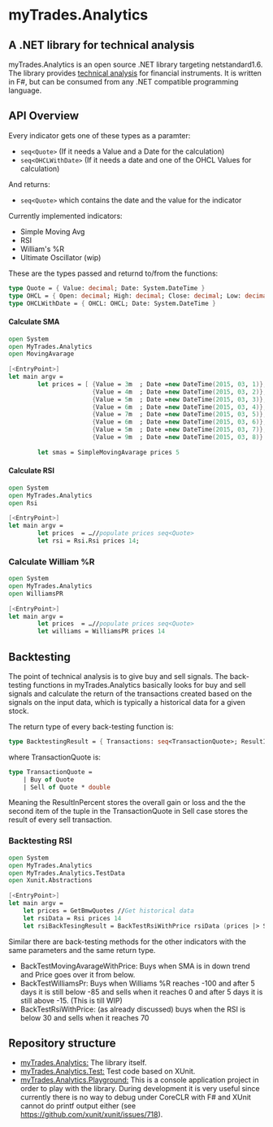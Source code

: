 # myTrades.Analytics
## A .NET library for technical analysis

myTrades.Analytics is an open source .NET library targeting netstandard1.6. 
The library provides [technical analysis](https://en.wikipedia.org/wiki/Technical_analysis "Wikipedia article about technical analysis") for financial instruments.
It is written in F#, but can be consumed from any .NET compatible programming language.  

## API Overview

Every indicator gets one of these types as a paramter:
* `seq<Quote>` (If it needs a Value and a Date for the calculation)
* `seq<OHCLWithDate>` (If it needs a date and one of the OHCL Values for calculation)

And returns:
* `seq<Quote>` which contains the date and the value for the indicator

Currently implemented indicators:
* Simple Moving Avg
* RSI
* William's %R
* Ultimate Oscillator (wip)

These are the types passed and returnd to/from the functions:

```Fsharp
type Quote = { Value: decimal; Date: System.DateTime }     
type OHCL = { Open: decimal; High: decimal; Close: decimal; Low: decimal } 
type OHCLWithDate = { OHCL: OHCL; Date: System.DateTime }
```

#### Calculate SMA

```Fsharp
open System 
open MyTrades.Analytics 
open MovingAvarage 
 
[<EntryPoint>] 
let main argv = 
        let prices = [ {Value = 3m  ; Date =new DateTime(2015, 03, 1)}; 
                       {Value = 4m  ; Date =new DateTime(2015, 03, 2)}; 
                       {Value = 5m  ; Date =new DateTime(2015, 03, 3)}; 
                       {Value = 6m  ; Date =new DateTime(2015, 03, 4)}; 
                       {Value = 7m  ; Date =new DateTime(2015, 03, 5)}; 
                       {Value = 6m  ; Date =new DateTime(2015, 03, 6)}; 
                       {Value = 5m  ; Date =new DateTime(2015, 03, 7)}; 
                       {Value = 9m  ; Date =new DateTime(2015, 03, 8)} ]; 
 
        let smas = SimpleMovingAvarage prices 5
```

#### Calculate RSI
```Fsharp
open System 
open MyTrades.Analytics 
open Rsi 
 
[<EntryPoint>] 
let main argv = 
        let prices  = …//populate prices seq<Quote> 
        let rsi = Rsi.Rsi prices 14; 
```

### Calculate William %R
```Fsharp
open System 
open MyTrades.Analytics 
open WilliamsPR 
 
[<EntryPoint>] 
let main argv = 
        let prices  = …//populate prices seq<Quote> 
        let williams = WilliamsPR prices 14
```

## Backtesting

The point of technical analysis is to give buy and sell signals. The back-testing functions in myTrades.Analytics basically looks for buy and sell signals and calculate the return of the transactions created based on the signals on the input data, which is typically a historical data for a given stock. 

The return type of every back-testing function is: 

```Fsharp
type BacktestingResult = { Transactions: seq<TransactionQuote>; ResultInPercent: double } 
```

where TransactionQuote is:
 
```Fsharp
type TransactionQuote = 
    | Buy of Quote 
    | Sell of Quote * double
``` 

Meaning the ResultInPercent stores the overall gain or loss and the the second item of the tuple in the TransactionQuote in Sell case stores the result of every sell transaction. 

### Backtesting RSI

```Fsharp
open System  
open MyTrades.Analytics 
open MyTrades.Analytics.TestData 
open Xunit.Abstractions 
 
[<EntryPoint>] 
let main argv = 
    let prices = GetBmwQuotes //Get historical data  
    let rsiData = Rsi prices 14 
    let rsiBackTesingResult = BackTestRsiWithPrice rsiData (prices |> Seq.skip 14)
``` 


Similar there are back-testing methods for the other indicators with the same parameters and the same return type. 
* BackTestMovingAvarageWithPrice: Buys when SMA is in down trend and Price goes over it from below. 
* BackTestWilliamsPr: Buys when Williams %R reaches -100 and after 5 days it is still below -85 and sells when it reaches 0 and after 5 days it is still above -15. (This is till WIP) 
* BackTestRsiWithPrice: (as already discussed) buys when the RSI is below 30 and sells when it reaches 70

## Repository structure
* [myTrades.Analytics:](/myTrades.Analytics) The library itself.   
* [myTrades.Analytics.Test:](/myTrades.Analytics.Test) Test code based on XUnit.  
* [myTrades.Analytics.Playground:](/myTrades.Analytics.Playground) This is a console application project in order to play with the library. During development it is very useful since currently there is no way to debug under CoreCLR with F# and XUnit cannot do printf output either (see https://github.com/xunit/xunit/issues/718).

